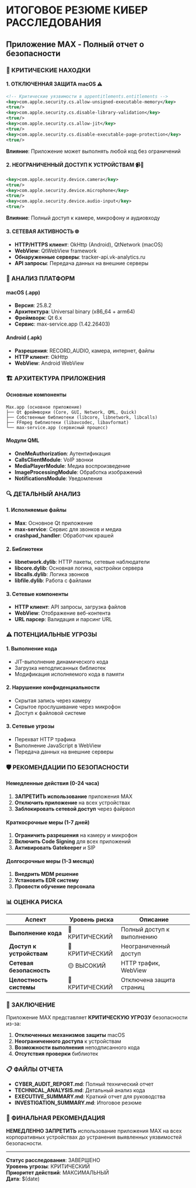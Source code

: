 # ИТОГОВОЕ РЕЗЮМЕ КИБЕР РАССЛЕДОВАНИЯ
## Приложение MAX - Полный отчет о безопасности

### 🚨 КРИТИЧЕСКИЕ НАХОДКИ

#### 1. **ОТКЛЮЧЕННАЯ ЗАЩИТА macOS** ⚠️
```xml
<!-- Критические уязвимости в appentitlements.entitlements -->
<key>com.apple.security.cs.allow-unsigned-executable-memory</key>
<true/>
<key>com.apple.security.cs.disable-library-validation</key>
<true/>
<key>com.apple.security.cs.allow-jit</key>
<true/>
<key>com.apple.security.cs.disable-executable-page-protection</key>
<true/>
```

**Влияние**: Приложение может выполнять любой код без ограничений

#### 2. **НЕОГРАНИЧЕННЫЙ ДОСТУП К УСТРОЙСТВАМ** 📹🎤
```xml
<key>com.apple.security.device.camera</key>
<true/>
<key>com.apple.security.device.microphone</key>
<true/>
<key>com.apple.security.device.audio-input</key>
<true/>
```

**Влияние**: Полный доступ к камере, микрофону и аудиовходу

#### 3. **СЕТЕВАЯ АКТИВНОСТЬ** 🌐
- **HTTP/HTTPS клиент**: OkHttp (Android), QtNetwork (macOS)
- **WebView**: QtWebView framework
- **Обнаруженные серверы**: tracker-api.vk-analytics.ru
- **API запросы**: Передача данных на внешние серверы

### 📱 АНАЛИЗ ПЛАТФОРМ

#### macOS (.app)
- **Версия**: 25.8.2
- **Архитектура**: Universal binary (x86_64 + arm64)
- **Фреймворк**: Qt 6.x
- **Сервис**: max-service.app (1.42.26403)

#### Android (.apk)
- **Разрешения**: RECORD_AUDIO, камера, интернет, файлы
- **HTTP клиент**: OkHttp
- **WebView**: Android WebView

### 🏗️ АРХИТЕКТУРА ПРИЛОЖЕНИЯ

#### Основные компоненты
```
Max.app (основное приложение)
├── Qt фреймворки (Core, GUI, Network, QML, Quick)
├── Собственные библиотеки (libcore, libnetwork, libcalls)
├── FFmpeg библиотеки (libavcodec, libavformat)
└── max-service.app (сервисный процесс)
```

#### Модули QML
- **OneMeAuthorization**: Аутентификация
- **CallsClientModule**: VoIP звонки
- **MediaPlayerModule**: Медиа воспроизведение
- **ImageProcessingModule**: Обработка изображений
- **NotificationsModule**: Уведомления

### 🔍 ДЕТАЛЬНЫЙ АНАЛИЗ

#### 1. **Исполняемые файлы**
- **Max**: Основное Qt приложение
- **max-service**: Сервис для звонков и медиа
- **crashpad_handler**: Обработчик крашей

#### 2. **Библиотеки**
- **libnetwork.dylib**: HTTP пакеты, сетевые наблюдатели
- **libcore.dylib**: Основная логика, настройки сервера
- **libcalls.dylib**: Логика звонков
- **libfile.dylib**: Работа с файлами

#### 3. **Сетевые компоненты**
- **HTTP клиент**: API запросы, загрузка файлов
- **WebView**: Отображение веб-контента
- **URL парсер**: Валидация и парсинг URL

### ⚠️ ПОТЕНЦИАЛЬНЫЕ УГРОЗЫ

#### 1. **Выполнение кода**
- JIT-выполнение динамического кода
- Загрузка неподписанных библиотек
- Модификация исполняемого кода в памяти

#### 2. **Нарушение конфиденциальности**
- Скрытая запись через камеру
- Скрытое прослушивание через микрофон
- Доступ к файловой системе

#### 3. **Сетевые угрозы**
- Перехват HTTP трафика
- Выполнение JavaScript в WebView
- Передача данных на внешние серверы

### 🛡️ РЕКОМЕНДАЦИИ ПО БЕЗОПАСНОСТИ

#### Немедленные действия (0-24 часа)
1. **ЗАПРЕТИТЬ использование** приложения MAX
2. **Отключить приложение** на всех устройствах
3. **Заблокировать сетевой доступ** через файрвол

#### Краткосрочные меры (1-7 дней)
1. **Ограничить разрешения** на камеру и микрофон
2. **Включить Code Signing** для всех приложений
3. **Активировать Gatekeeper** и SIP

#### Долгосрочные меры (1-3 месяца)
1. **Внедрить MDM решение**
2. **Установить EDR систему**
3. **Провести обучение персонала**

### 📊 ОЦЕНКА РИСКА

| Аспект | Уровень риска | Описание |
|--------|---------------|----------|
| **Выполнение кода** | 🔴 КРИТИЧЕСКИЙ | Полный доступ к выполнению |
| **Доступ к устройствам** | 🔴 КРИТИЧЕСКИЙ | Неограниченный доступ |
| **Сетевая безопасность** | 🟡 ВЫСОКИЙ | HTTP трафик, WebView |
| **Целостность системы** | 🔴 КРИТИЧЕСКИЙ | Отключена защита страниц |

### 🎯 ЗАКЛЮЧЕНИЕ

Приложение MAX представляет **КРИТИЧЕСКУЮ УГРОЗУ** безопасности из-за:

1. **Отключенных механизмов защиты** macOS
2. **Неограниченного доступа** к устройствам
3. **Возможности выполнения** неподписанного кода
4. **Отсутствия проверки** библиотек

### 📋 ФАЙЛЫ ОТЧЕТА

- **CYBER_AUDIT_REPORT.md**: Полный технический отчет
- **TECHNICAL_ANALYSIS.md**: Детальный анализ кода
- **EXECUTIVE_SUMMARY.md**: Краткий отчет для руководства
- **INVESTIGATION_SUMMARY.md**: Итоговое резюме

### 🚨 ФИНАЛЬНАЯ РЕКОМЕНДАЦИЯ

**НЕМЕДЛЕННО ЗАПРЕТИТЬ** использование приложения MAX на всех корпоративных устройствах до устранения выявленных уязвимостей безопасности.

---
**Статус расследования**: ЗАВЕРШЕНО  
**Уровень угрозы**: КРИТИЧЕСКИЙ  
**Приоритет действий**: МАКСИМАЛЬНЫЙ  
**Дата**: $(date)
